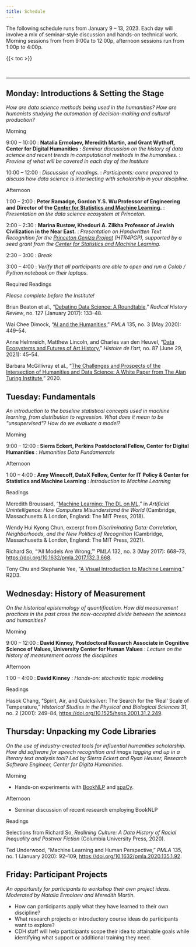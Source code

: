 ```yaml
---
title: Schedule
---
```


The following schedule runs from January 9 – 13, 2023. Each day will involve a mix of seminar-style discussion and hands-on technical work. Morning sessions from from 9:00a to 12:00p, afternoon sessions run from 1:00p to 4:00p.

{{< toc >}}

<br>

***********

## Monday: Introductions & Setting the Stage

*How are data science methods being used in the humanities? How are humanists studying the automation of decision-making and cultural production?*

<span class="headlinks">Morning</span>

<span class="color">9:00 – 10:00</span>
: **Natalia Ermolaev, Meredith Martin, and Grant Wythoff, Center for Digital Humanities**
: *Seminar discussion on the history of data science and recent trends in computational methods in the humanities.*
: *Preview of what will be covered in each day of the Institute*

<span class="color">10:00 – 12:00</span>
: *Discussion of readings.*
: *Participants: come prepared to discuss how data science is intersecting with scholarship in your discipline.*

<span class="headlinks">Afternoon<span>

<span class="color">1:00 – 2:00</span>
: **Peter Ramadge, Gordon Y.S. Wu Professor of Engineering and Director of the [Center for Statistics and Machine Learning](https://csml.princeton.edu/).**
: *Presentation on the data science ecosystem at Princeton.*

<span class="color">2:00 – 2:30</span>
: **Marina Rustow, Khedouri A. Zilkha Professor of Jewish Civilization in the Near East.**
: *Presentation on Handwritten Text Recognition for the [Princeton Geniza Project](https://geniza.princeton.edu/en/) (HTR4PGP), supported by a seed grant from the [Center for Statistics and Machine Learning](https://csml.princeton.edu/news/eight-research-projects-receive-datax-funding#:-:text=htr4pgp).*

<span class="color">2:30 – 3:00</span>
: *Break*

<span class="color">3:00 – 4:00</span>
: *Verify that all participants are able to open and run a Colab / Python notebook on their laptops.*

<span class="headlinks">Required Readings</span>

*Please complete before the Institute!*

Brian Beaton et al., “[Debating Data Science: A Roundtable](https://drive.google.com/file/d/17E26kC1sb-Ou-3FLbnfVyACw5T_eqGEu/view?usp=share_link),” _Radical History Review_, no. 127 (January 2017): 133–48.

Wai Chee Dimock, “[AI and the Humanities](https://drive.google.com/file/d/1MnvYC9C4x2vzrqpS44Koo-vHBsMVECi3/view?usp=share_link),” _PMLA_ 135, no. 3 (May 2020): 449–54.

Anne Helmreich, Matthew Lincoln, and Charles van den Heuvel, “[Data Ecosystems and Futures of Art History](https://drive.google.com/file/d/1wytS8LdlMqSy7YDb6as-gpRwI86Q29RQ/view?usp=share_link),” *Histoire de l’art,* no. 87 (June 29, 2021): 45–54.

Barbara McGillivray et al., “[The Challenges and Prospects of the Intersection of Humanities and Data Science: A White Paper from The Alan Turing Institute](https://drive.google.com/file/d/1cfLtHgv31BJuusZjy6OO2Yc3ledxtvLx/view?usp=share_link),” 2020.

## Tuesday: Fundamentals

*An introduction to the baseline statistical concepts used in machine learning, from distribution to regression. What does it mean to be "unsupervised"? How do we evaluate a model?*

<span class="headlinks">Morning</span>

<span class="color">9:00 – 12:00</span>
: **Sierra Eckert, Perkins Postdoctoral Fellow, Center for Digital Humanities**
: *Humanities Data Fundamentals*

<span class="headlinks">Afternoon</span>

<span class="color">1:00 – 4:00</span>
: **Amy Winecoff, DataX Fellow, Center for IT Policy & Center for Statistics and Machine Learning**
: *Introduction to Machine Learning*

<span class="headlinks">Readings</span>

Meredith Broussard, “[Machine Learning: The DL on ML](https://drive.google.com/file/d/18kElRW7hVdz8W9QZ_Hv48O06fXQkSnYS/view?usp=sharing),” in *Artificial Unintelligence: How Computers Misunderstand the World* (Cambridge, Massachusetts & London, England: The MIT Press, 2018).

Wendy Hui Kyong Chun, excerpt from *Discriminating Data: Correlation, Neighborhoods, and the New Politics of Recognition* (Cambridge, Massachusetts & London, England: The MIT Press, 2021).

Richard So, “‘All Models Are Wrong,’” _PMLA_ 132, no. 3 (May 2017): 668–73, <https://doi.org/10.1632/pmla.2017.132.3.668>.

Tony Chu and Stephanie Yee, "[A Visual Introduction to Machine Learning](http://www.r2d3.us/visual-intro-to-machine-learning-part-1/)," R2D3.

## Wednesday: History of Measurement

*On the historical epistemology of quantification. How did measurement practices in the past cross the now-accepted divide between the sciences and humanities?*

<span class="headlinks">Morning</span>

<span class="color">9:00 – 12:00</span>
: **David Kinney, Postdoctoral Research Associate in Cognitive Science of Values, University Center for Human Values**
: *Lecture on the history of measurement across the disciplines*

<span class="headlinks">Afternoon</span>

<span class="color">1:00 – 4:00</span>
: **David Kinney**
: *Hands-on: stochastic topic modeling*

<span class="headlinks">Readings</span>

Hasok Chang, “Spirit, Air, and Quicksilver: The Search for the ‘Real’ Scale of Temperature,” _Historical Studies in the Physical and Biological Sciences_ 31, no. 2 (2001): 249–84, <https://doi.org/10.1525/hsps.2001.31.2.249>.

## Thursday: Unpacking my Code Libraries

*On the use of industry-created tools for influential humanities scholarship. How did software for speech recognition and image tagging end up in a literary text analysis tool? Led by Sierra Eckert and Ryan Heuser, Research Software Engineer, Center for Digita Humanities.*

<span class="headlinks">Morning</span>

- Hands-on experiments with [BookNLP](https://github.com/booknlp/booknlp) and [spaCy](https://spacy.io/).

<span class="headlinks">Afternoon</span>

- Seminar discussion of recent research employing BookNLP

<span class="headlinks">Readings</span>

Selections from Richard So, *Redlining Culture: A Data History of Racial Inequality and Postwar Fiction* (Columbia University Press, 2020).

Ted Underwood, “Machine Learning and Human Perspective,” _PMLA_ 135, no. 1 (January 2020): 92–109, <https://doi.org/10.1632/pmla.2020.135.1.92>.

## Friday: Participant Projects

*An opportunity for participants to workshop their own project ideas. Moderated by Natalia Ermolaev and Meredith Martin.*

- How can participants apply what they have learned to their own discipline?
- What research projects or introductory course ideas do participants want to explore?
- CDH staff will help participants scope their idea to attainable goals while identifying what support or additional training they need.